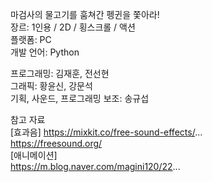 마검사의 물고기를 훔쳐간 펭귄을 쫓아라! <br/>
장르: 1인용 / 2D / 횡스크롤 / 액션 <br/>
플랫폼: PC <br/>
개발 언어: Python <br/>

프로그래밍: 김재훈, 전선현 <br/>
그래픽: 황윤신, 강문석 <br/>
기획, 사운드, 프로그래밍 보조: 송규섭 <br/>

참고 자료 <br/>
[효과음]
https://mixkit.co/free-sound-effects/... <br/>
https://freesound.org/ <br/>
[애니메이션] <br/>
https://m.blog.naver.com/magini120/22...
